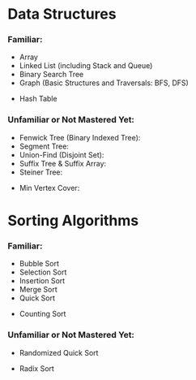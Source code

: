 # Data Structures

### Familiar:

- Array
- Linked List (including Stack and Queue)
- Binary Search Tree
- Graph (Basic Structures and Traversals: BFS, DFS)
* Hash Table

### Unfamiliar or Not Mastered Yet:

- Fenwick Tree (Binary Indexed Tree):
- Segment Tree:
- Union-Find (Disjoint Set):
- Suffix Tree & Suffix Array:
- Steiner Tree:
* Min Vertex Cover:

# Sorting Algorithms

### Familiar:

- Bubble Sort
- Selection Sort
- Insertion Sort
- Merge Sort
- Quick Sort
* Counting Sort

### Unfamiliar or Not Mastered Yet:

- Randomized Quick Sort
* Radix Sort
